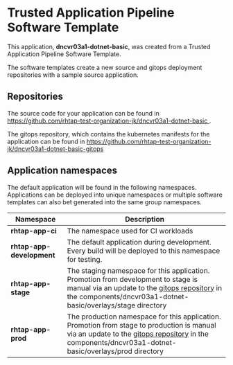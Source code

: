 # Trusted Application Pipeline Software Template

This application, **dncvr03a1-dotnet-basic**, was created from a Trusted Application Pipeline Software Template.

The software templates create a new source and gitops deployment repositories with a sample source application. 

## Repositories

The source code for your application can be found in [https://github.com/rhtap-test-organization-jk/dncvr03a1-dotnet-basic ](https://github.com/rhtap-test-organization-jk/dncvr03a1-dotnet-basic ).
 
The gitops repository, which contains the kubernetes manifests for the application can be found in 
[https://github.com/rhtap-test-organization-jk/dncvr03a1-dotnet-basic-gitops ](https://github.com/rhtap-test-organization-jk/dncvr03a1-dotnet-basic-gitops ) 

## Application namespaces 

The default application will be found in the following namespaces. Applications can be deployed into unique namespaces or multiple software templates can also bet generated into the same group namespaces.  

|  Namespace   |  Description   |  
| -------- | -------- |
| **rhtap-app-ci** | The namespace used for CI workloads |
| **rhtap-app-development** | The default application during development. Every build will be deployed to this namespace for testing. |
| **rhtap-app-stage** | The staging namespace for this application. Promotion from development to stage is manual via an update to the [gitops repository](https://github.com/rhtap-test-organization-jk/dncvr03a1-dotnet-basic-gitops ) in the components/dncvr03a1-dotnet-basic/overlays/stage directory |
| **rhtap-app-prod** | The production namespace for this application. Promotion from stage to production is manual via an update to the [gitops repository](https://github.com/rhtap-test-organization-jk/dncvr03a1-dotnet-basic-gitops ) in the components/dncvr03a1-dotnet-basic/overlays/prod directory |